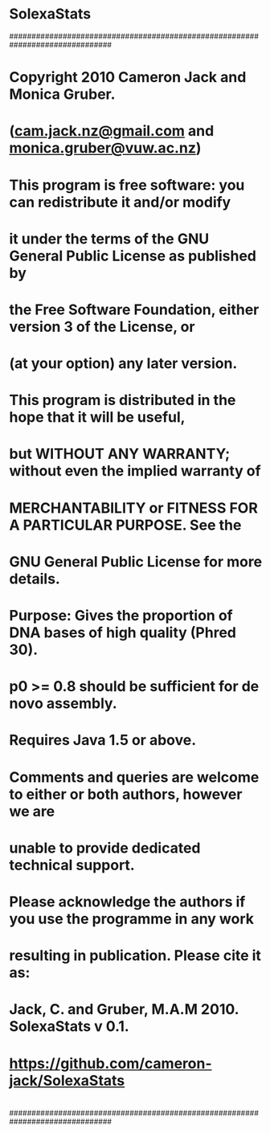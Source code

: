 # SolexaStats
###############################################################################
#                                                                             #
# Copyright 2010 Cameron Jack and Monica Gruber.                              #
# (cam.jack.nz@gmail.com and monica.gruber@vuw.ac.nz)                         #
#                                                                             #    
# This program is free software: you can redistribute it and/or modify        #
# it under the terms of the GNU General Public License as published by        #
# the Free Software Foundation, either version 3 of the License, or           #
# (at your option) any later version.                                         #
#                                                                             #
# This program is distributed in the hope that it will be useful,             #
# but WITHOUT ANY WARRANTY; without even the implied warranty of              #
# MERCHANTABILITY or FITNESS FOR A PARTICULAR PURPOSE.  See the               #
# GNU General Public License for more details.                                #
#                                                                             #
# Purpose: Gives the proportion of DNA bases of high quality (Phred 30).      # 
# p0 >= 0.8 should be sufficient for de novo assembly.                        #
#                                                                             #
# Requires Java 1.5 or above.                                                 #
#                                                                             #
# Comments and queries are welcome to either or both authors, however we are  #
# unable to provide dedicated technical support.                              #
#                                                                             #
# Please acknowledge the authors if you use the programme in any work         #
# resulting in publication. Please cite it as:                                #
#                                                                             #
#   Jack, C. and Gruber, M.A.M 2010. SolexaStats v 0.1.                       #
#    https://github.com/cameron-jack/SolexaStats                              #
#                                                                             #
###############################################################################
